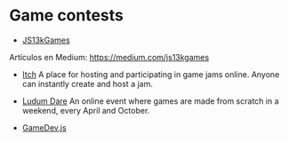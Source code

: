 # Game contests

- [JS13kGames](https://js13kgames.com/)

Artículos en Medium: https://medium.com/js13kgames

- [Itch](https://itch.io/)
  A place for hosting and participating in game jams online. Anyone can instantly create and host a jam.

- [Ludum Dare](https://ldjam.com/)
  An online event where games are made from scratch in a weekend, every April and October.

- [GameDev.js](https://gamedevjs.com/)
